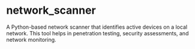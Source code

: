 # network_scanner
A Python-based network scanner that identifies active devices on a local network. This tool helps in penetration testing, security assessments, and network monitoring.
